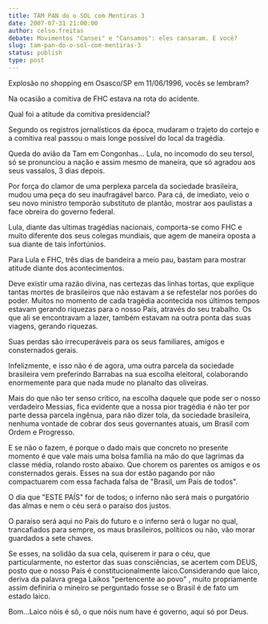 ```yaml
---
title: TAM PAN do o SOL com Mentiras 3
date: 2007-07-31 21:00:00
author: celso.freitas
debate: Movimentos "Cansei" e "Cansamos": eles cansaram. E você?
slug: tam-pan-do-o-sol-com-mentiras-3
status: publish 
type: post
---
```


Explosão no shopping em Osasco/SP em 11/06/1996, vocês se lembram?  

Na ocasião a comitiva de FHC estava na rota do acidente.   

Qual foi a atitude da comitiva presidencial?   

Segundo os registros jornalísticos da época, mudaram o trajeto do cortejo e a comitiva real passou o mais longe possível do local da tragédia.  

Queda do avião da Tam em Congonhas... Lula, no incomodo do seu tersol, só se pronunciou a nação e assim mesmo de maneira, que só agradou aos seus vassalos, 3 dias depois.  

Por força do clamor de uma perplexa parcela da sociedade brasileira, mudou uma peça do seu inaufragável barco. Para cá, de imediato, veio o seu novo ministro temporão substituto de plantão, mostrar aos paulistas a face obreira do governo federal.  

Lula, diante das ultimas tragédias nacionais, comporta-se como FHC e muito diferente dos seus colegas mundiais, que agem de maneira oposta a sua diante de tais infortúnios.  

Para Lula e FHC, três dias de bandeira a meio pau, bastam para mostrar atitude diante dos acontecimentos.  

Deve existir uma razão divina, nas certezas das linhas tortas, que explique tantas mortes de brasileiros que não estavam a se refestelar nos porões do poder. Muitos no momento de cada tragédia acontecida nos últimos tempos estavam gerando riquezas para o nosso País, através do seu trabalho. Os que ali se encontravam a lazer, também estavam na outra ponta das suas viagens, gerando riquezas.   

Suas perdas são irrecuperáveis para os seus familiares, amigos e consternados gerais.  

Infelizmente, e isso não é de agora, uma outra parcela da sociedade brasileira vem preferindo Barrabas na sua escolha eleitoral, colaborando enormemente para que nada mude no planalto das oliveiras.  

Mais do que não ter senso critico, na escolha daquele que pode ser o nosso verdadeiro Messias, fica evidente que a nossa pior tragédia é não ter por parte dessa parcela ingênua, para não dizer tola, da sociedade brasileira, nenhuma vontade de cobrar dos seus governantes atuais, um Brasil com Ordem e Progresso.  

E se não o fazem, é porque o dado mais que concreto no presente momento é que vale mais uma bolsa família na mão do que lagrimas da classe média, rolando rosto abaixo. Que chorem os parentes os amigos e os consternados gerais. Esses na sua dor estão pagando por não compactuarem com essa fachada falsa de "Brasil, um País de todos".  

O dia que "ESTE PAÍS" for de todos; o inferno não será mais o purgatório das almas e nem o céu será o paraíso dos justos.  

O paraíso será aqui no País do futuro e o inferno será o lugar no qual, trancafiados para sempre, os maus brasileiros, políticos ou não, vão morar guardados a sete chaves.  

Se esses, na solidão da sua cela, quiserem ir para o céu, que particularmente, no estertor das suas consciências, se acertem com DEUS, posto que o nosso País é constitucionalmente laico.Considerando que laico, deriva da palavra grega Laikos "pertencente ao povo" , muito propriamente assim definiria o mineiro se perguntado fosse se o Brasil é de fato um estado laico.   

Bom...Laico nóis é sô, o que nóis num have é governo, aqui só por Deus.
